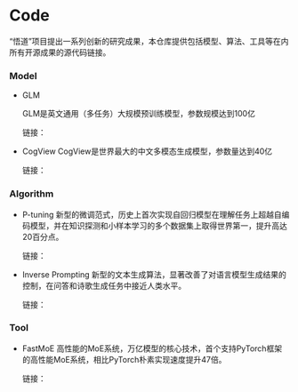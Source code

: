 # Code
“悟道”项目提出一系列创新的研究成果，本仓库提供包括模型、算法、工具等在内所有开源成果的源代码链接。

### Model
* GLM

  GLM是英文通用（多任务）大规模预训练模型，参数规模达到100亿

  链接： 

* CogView
  CogView是世界最大的中文多模态生成模型，参数量达到40亿

  链接：

### Algorithm
* P-tuning
  新型的微调范式，历史上首次实现自回归模型在理解任务上超越自编码模型，并在知识探测和小样本学习的多个数据集上取得世界第一，提升高达20百分点。

  链接：

* Inverse Prompting
  新型的文本生成算法，显著改善了对语言模型生成结果的控制，在问答和诗歌生成任务中接近人类水平。

  链接：

### Tool
* FastMoE
  高性能的MoE系统，万亿模型的核心技术，首个支持PyTorch框架的高性能MoE系统，相比PyTorch朴素实现速度提升47倍。

  链接：



